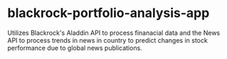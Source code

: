 # blackrock-portfolio-analysis-app
Utilizes Blackrock's Aladdin API to process finanacial data and the News API to process trends in news in country to predict changes in stock performance due to global news publications.
